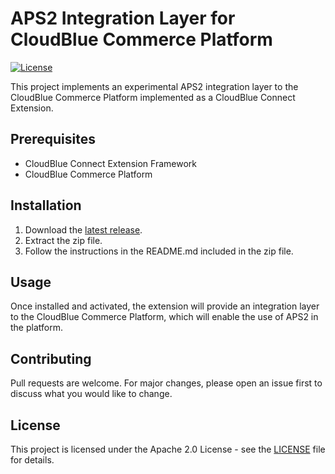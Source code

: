 # APS2 Integration Layer for CloudBlue Commerce Platform

[![License](https://img.shields.io/badge/License-Apache%202.0-blue.svg)](https://opensource.org/licenses/Apache-2.0)

This project implements an experimental APS2 integration layer to the CloudBlue Commerce Platform implemented as a CloudBlue Connect Extension. 

## Prerequisites

- CloudBlue Connect Extension Framework
- CloudBlue Commerce Platform

## Installation

1. Download the [latest release](#).
2. Extract the zip file.
3. Follow the instructions in the README.md included in the zip file.

## Usage

Once installed and activated, the extension will provide an integration layer to the CloudBlue Commerce Platform, which will enable the use of APS2 in the platform.

## Contributing

Pull requests are welcome. For major changes, please open an issue first to discuss what you would like to change.

## License

This project is licensed under the Apache 2.0 License - see the [LICENSE](LICENSE) file for details.
